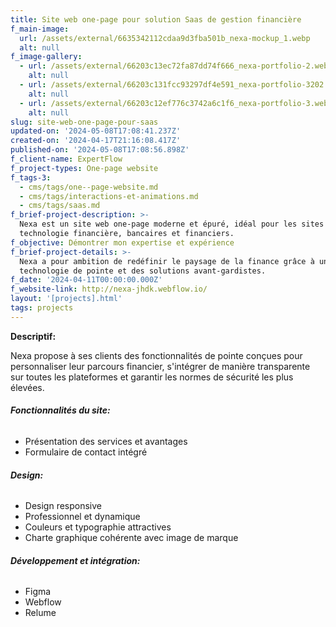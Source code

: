 ```yaml
---
title: Site web one-page pour solution Saas de gestion financière
f_main-image:
  url: /assets/external/6635342112cdaa9d3fba501b_nexa-mockup_1.webp
  alt: null
f_image-gallery:
  - url: /assets/external/66203c13ec72fa87dd74f666_nexa-portfolio-2.webp
    alt: null
  - url: /assets/external/66203c131fcc93297df4e591_nexa-portfolio-3202.webp
    alt: null
  - url: /assets/external/66203c12ef776c3742a6c1f6_nexa-portfolio-3.webp
    alt: null
slug: site-web-one-page-pour-saas
updated-on: '2024-05-08T17:08:41.237Z'
created-on: '2024-04-17T21:16:08.417Z'
published-on: '2024-05-08T17:08:56.898Z'
f_client-name: ExpertFlow
f_project-types: One-page website
f_tags-3:
  - cms/tags/one--page-website.md
  - cms/tags/interactions-et-animations.md
  - cms/tags/saas.md
f_brief-project-description: >-
  Nexa est un site web one-page moderne et épuré, idéal pour les sites Web de
  technologie financière, bancaires et financiers.
f_objective: Démontrer mon expertise et expérience
f_brief-project-details: >-
  Nexa a pour ambition de redéfinir le paysage de la finance grâce à une
  technologie de pointe et des solutions avant-gardistes. 
f_date: '2024-04-11T00:00:00.000Z'
f_website-link: http://nexa-jhdk.webflow.io/
layout: '[projects].html'
tags: projects
---
```


‍**Descriptif:**

Nexa propose à ses clients des fonctionnalités de pointe conçues pour personnaliser leur parcours financier, s'intégrer de manière transparente sur toutes les plateformes et garantir les normes de sécurité les plus élevées.

###### **Fonctionnalités du site:**

*   Présentation des services et avantages
*   Formulaire de contact intégré

###### **Design:**

*   Design responsive
*   Professionnel et dynamique
*   Couleurs et typographie attractives
*   Charte graphique cohérente avec image de marque

###### **Développement et intégration:**

*   Figma
*   Webflow
*   Relume

‍

‍
